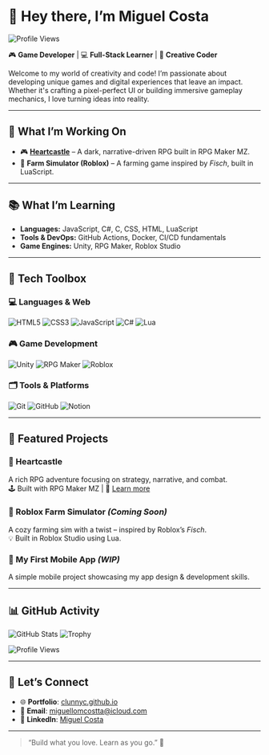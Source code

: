 # 👋 Hey there, I’m Miguel Costa
![Profile Views](https://komarev.com/ghpvc/?username=clunnyc&style=flat-square)


🎮 **Game Developer** | 💻 **Full-Stack Learner** | 🌱 **Creative Coder**

Welcome to my world of creativity and code! I’m passionate about developing unique games and digital experiences that leave an impact. Whether it's crafting a pixel-perfect UI or building immersive gameplay mechanics, I love turning ideas into reality.

---

## 🔧 What I’m Working On

- 🎮 **[Heartcastle](https://heartcastle.netlify.app/)** – A dark, narrative-driven RPG built in RPG Maker MZ.  
- 🌾 **Farm Simulator (Roblox)** – A farming game inspired by _Fisch_, built in LuaScript.

---

## 📚 What I’m Learning

- **Languages:** JavaScript, C#, C, CSS, HTML, LuaScript  
- **Tools & DevOps:** GitHub Actions, Docker, CI/CD fundamentals  
- **Game Engines:** Unity, RPG Maker, Roblox Studio  

---

## 🧰 Tech Toolbox

### 💻 Languages & Web
![HTML5](https://img.shields.io/badge/HTML5-E34F26?style=flat&logo=html5&logoColor=white)
![CSS3](https://img.shields.io/badge/CSS3-1572B6?style=flat&logo=css3&logoColor=white)
![JavaScript](https://img.shields.io/badge/JavaScript-F7DF1E?style=flat&logo=javascript&logoColor=black)
![C#](https://img.shields.io/badge/C%23-239120?style=flat&logo=c-sharp&logoColor=white)
![Lua](https://img.shields.io/badge/Lua-2C2D72?style=flat&logo=lua&logoColor=white)

### 🎮 Game Development
![Unity](https://img.shields.io/badge/Unity-000000?style=flat&logo=unity&logoColor=white)
![RPG Maker](https://img.shields.io/badge/RPG%20Maker-8D55A7?style=flat)
![Roblox](https://img.shields.io/badge/Roblox-000000?style=flat&logo=roblox)

### 🗂️ Tools & Platforms
![Git](https://img.shields.io/badge/Git-F05032?style=flat&logo=git&logoColor=white)
![GitHub](https://img.shields.io/badge/GitHub-181717?style=flat&logo=github)
![Notion](https://img.shields.io/badge/Notion-000000?style=flat&logo=notion)

---

## 🌟 Featured Projects

### 🏰 Heartcastle  
A rich RPG adventure focusing on strategy, narrative, and combat.  
🕹️ Built with RPG Maker MZ | 📖 [Learn more](https://heartcastle.fandom.com/wiki/HeartCastle_Wiki)

### 🌾 Roblox Farm Simulator *(Coming Soon)*  
A cozy farming sim with a twist – inspired by Roblox’s _Fisch_.  
💡 Built in Roblox Studio using Lua.

### 📱 My First Mobile App *(WIP)*  
A simple mobile project showcasing my app design & development skills.

---

## 📊 GitHub Activity

![GitHub Stats](https://github-readme-stats.vercel.app/api?username=clunnyc&show_icons=true&count_private=true&theme=radical&hide_title=true)
![Trophy](https://github-profile-trophy.vercel.app/?username=clunnyc&theme=radical&no-frame=true&row=2&column=3)

![Profile Views](https://komarev.com/ghpvc/?username=clunnyc&style=flat-square)

---

## 🤝 Let’s Connect

- 🌐 **Portfolio**: [clunnyc.github.io](https://clunnyc.github.io)  
- 📧 **Email**: [miguellomcostta@icloud.com](mailto:miguellomcostta@icloud.com)  
- 💼 **LinkedIn**: [Miguel Costa](https://www.linkedin.com/in/miguel-costa-6401b5341/)

---

> “Build what you love. Learn as you go.” 🚀

